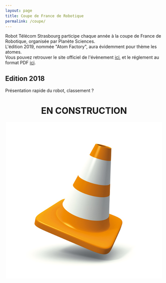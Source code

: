 ```yaml
---
layout: page
title: Coupe de France de Robotique
permalink: /coupe/
---
```

Robot Télécom Strasbourg participe chaque année à la coupe de France de Robotique, organisée par Planète Sciences.<br>
L'édition 2019, nommée "Atom Factory", aura évidemment pour thème les atomes.<br>
Vous pouvez retrouver le site officiel de l'évènement <a href="https://www.coupederobotique.fr/">ici</a>, et le réglement au format PDF <a href="https://www.coupederobotique.fr/wp-content/uploads/Eurobot2019_Rules_Cup_OFFICIAL_FR.pdf">ici</a>.
<br>
<h2>Edition 2018</h2>
Présentation rapide du robot, classement ?



<center><h1>EN CONSTRUCTION</h1>
<img src="/images/plot._scaled.jpg" alt="Plot de chantier :)" align="middle" style="float:width:500px;height:500px;"></center>

